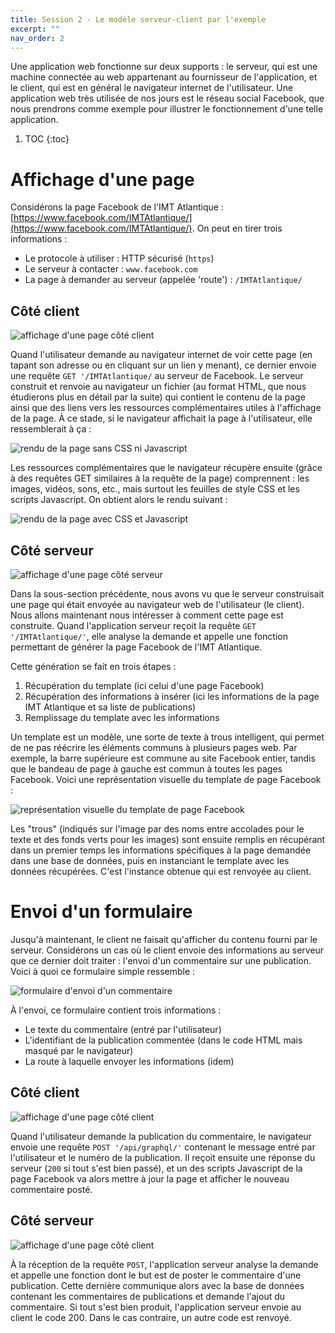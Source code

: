 ```yaml
---
title: Session 2 - Le modèle serveur-client par l'exemple
excerpt: ""
nav_order: 2
---
```



Une application web fonctionne sur deux supports : le serveur, qui est
une machine connectée au web appartenant au fournisseur de l'application,
et le client, qui est en général le navigateur internet de l'utilisateur.
Une application web très utilisée de nos jours est le réseau social
Facebook, que nous prendrons comme exemple pour illustrer le fonctionnement
d'une telle application.

1. TOC
{:toc}

# Affichage d'une page

Considérons la page Facebook de l'IMT Atlantique :
[https://www.facebook.com/IMTAtlantique/](https://www.facebook.com/IMTAtlantique/).
On peut en tirer trois informations :
* Le protocole à utiliser : HTTP sécurisé (`https`)
* Le serveur à contacter : `www.facebook.com`
* La page à demander au serveur (appelée 'route') : `/IMTAtlantique/`

## Côté client

![affichage d'une page côté client](/assets/img/session1/client_get.png)

Quand l'utilisateur demande au navigateur internet de voir cette page (en
tapant son adresse ou en cliquant sur un lien y menant), ce dernier envoie
une requête `GET '/IMTAtlantique/` au serveur de Facebook. Le serveur
construit et renvoie au navigateur un fichier (au format HTML, que nous
étudierons plus en détail par la suite) qui contient le contenu de la page
ainsi que des liens vers les ressources complémentaires utiles à l'affichage
de la page. À ce stade, si le navigateur affichait la page à l'utilisateur,
elle ressemblerait à ça :

![rendu de la page sans CSS ni Javascript](/assets/img/session1/nocss.png)

Les ressources complémentaires que le navigateur récupère ensuite (grâce à
des requêtes GET similaires à la requête de la page) comprennent : les images,
vidéos, sons, etc., mais surtout les feuilles de style CSS et les scripts
Javascript. On obtient alors le rendu suivant :

![rendu de la page avec CSS et Javascript](/assets/img/session1/withcss.png)

## Côté serveur

![affichage d'une page côté serveur](/assets/img/session1/server_get.png)

Dans la sous-section précédente, nous avons vu que le serveur construisait une
page qui était envoyée au navigateur web de l'utilisateur (le client). Nous
allons maintenant nous intéresser à comment cette page est construite. Quand
l'application serveur reçoit la requête `GET '/IMTAtlantique/'`, elle analyse la
demande et appelle une fonction permettant de générer la page Facebook de l'IMT
Atlantique.

Cette génération se fait en trois étapes :
1. Récupération du template (ici celui d'une page Facebook)
2. Récupération des informations à insérer (ici les informations de la page IMT Atlantique et sa liste de publications)
3. Remplissage du template avec les informations

Un template est un modèle, une sorte de texte à trous intelligent, qui permet
de ne pas réécrire les éléments communs à plusieurs pages web. Par exemple,
la barre supérieure est commune au site Facebook entier, tandis que le bandeau
de page à gauche est commun à toutes les pages Facebook. Voici une représentation
visuelle du template de page Facebook :

![représentation visuelle du template de page Facebook](/assets/img/session1/template.png)

Les "trous" (indiqués sur l'image par des noms entre accolades pour le texte et des
fonds verts pour les images) sont ensuite remplis en récupérant dans un premier temps les
informations spécifiques à la page demandée dans une base de données, puis en instanciant
le template avec les données récupérées. C'est l'instance obtenue qui est renvoyée au
client.


# Envoi d'un formulaire

Jusqu'à maintenant, le client ne faisait qu'afficher du contenu fourni par le serveur.
Considérons un cas où le client envoie des informations au serveur que ce dernier doit
traiter : l'envoi d'un commentaire sur une publication. Voici à quoi ce formulaire simple
ressemble :

![formulaire d'envoi d'un commentaire](/assets/img/session1/emptycomment.png)

À l'envoi, ce formulaire contient trois informations :

* Le texte du commentaire (entré par l'utilisateur)
* L'identifiant de la publication commentée (dans le code HTML mais masqué par le navigateur)
* La route à laquelle envoyer les informations (idem)

## Côté client

![affichage d'une page côté client](/assets/img/session1/client_post.png)

Quand l'utilisateur demande la publication du commentaire, le navigateur envoie une
requête `POST '/api/graphql/'` contenant le message entré par l'utilisateur et le
numéro de la publication. Il reçoit ensuite une réponse du serveur (`200` si tout
s'est bien passé), et un des scripts Javascript de la page Facebook va alors mettre
à jour la page et afficher le nouveau commentaire posté.

## Côté serveur

![affichage d'une page côté client](/assets/img/session1/server_post.png)

À la réception de la requête `POST`, l'application serveur analyse la demande et appelle
une fonction dont le but est de poster le commentaire d'une publication. Cette dernière
communique alors avec la base de données contenant les commentaires de publications et
demande l'ajout du commentaire. Si tout s'est bien produit, l'application serveur envoie
au client le code 200. Dans le cas contraire, un autre code est renvoyé.
